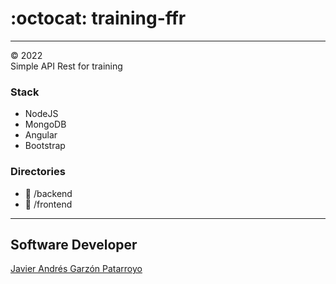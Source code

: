 # :octocat: training-ffr
- - -
:copyright: 2022  
Simple API Rest for training
### Stack
* NodeJS
* MongoDB
* Angular
* Bootstrap
### Directories
* :open_file_folder: /backend
* :open_file_folder: /frontend
- - -
## Software Developer
[Javier Andrés Garzón Patarroyo](https://javierandresgp.com)
